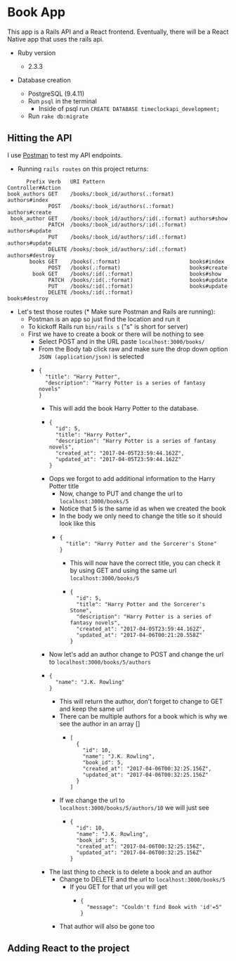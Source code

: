 # Book App

This app is a Rails API and a React frontend. Eventually, there will be a React Native app that uses the rails api.

* Ruby version
  * 2.3.3

* Database creation
  * PostgreSQL (9.4.11)
  * Run `psql` in the terminal
    * Inside of psql run `CREATE DATABASE timeclockapi_development;`
  * Run `rake db:migrate`

## Hitting the API

I use [Postman](https://www.getpostman.com/) to test my API endpoints.

* Running `rails routes` on this project returns:
```
      Prefix Verb   URI Pattern                           Controller#Action
book_authors GET    /books/:book_id/authors(.:format)     authors#index
             POST   /books/:book_id/authors(.:format)     authors#create
 book_author GET    /books/:book_id/authors/:id(.:format) authors#show
             PATCH  /books/:book_id/authors/:id(.:format) authors#update
             PUT    /books/:book_id/authors/:id(.:format) authors#update
             DELETE /books/:book_id/authors/:id(.:format) authors#destroy
       books GET    /books(.:format)                      books#index
             POST   /books(.:format)                      books#create
        book GET    /books/:id(.:format)                  books#show
             PATCH  /books/:id(.:format)                  books#update
             PUT    /books/:id(.:format)                  books#update
             DELETE /books/:id(.:format)                  books#destroy
```
* Let's test those routes (* Make sure Postman and Rails are running):
  * Postman is an app so just find the location and run it
  * To kickoff Rails run `bin/rails s` ("s" is short for server)
  * First we have to create a book or there will be nothing to see
    * Select POST and in the URL paste `localhost:3000/books/`
    * From the Body tab click raw and make sure the drop down option `JSON (application/json)` is selected
    * ```
      {
        "title": "Harry Potter",
        "description": "Harry Potter is a series of fantasy novels"
      }
      ```
      * This will add the book Harry Potter to the database.
      * ```
        {
          "id": 5,
          "title": "Harry Potter",
          "description": "Harry Potter is a series of fantasy novels",
          "created_at": "2017-04-05T23:59:44.162Z",
          "updated_at": "2017-04-05T23:59:44.162Z"
        }
        ```
      * Oops we forgot to add additional information to the Harry Potter title
        * Now, change to PUT and change the url to `localhost:3000/books/5`
        * Notice that 5 is the same id as when we created the book
        * In the body we only need to change the title so it should look like this
        * ```
          {
            "title": "Harry Potter and the Sorcerer's Stone"
          }
          ```
          * This will now have the correct title, you can check it by using GET and using the same url `localhost:3000/books/5`
          * ```
            {
              "id": 5,
              "title": "Harry Potter and the Sorcerer's Stone",
              "description": "Harry Potter is a series of fantasy novels",
              "created_at": "2017-04-05T23:59:44.162Z",
              "updated_at": "2017-04-06T00:21:20.558Z"
            }
            ```
      * Now let's add an author change to POST and change the url to `localhost:3000/books/5/authors`
      * ```
        {
          "name": "J.K. Rowling"
        }
        ```
        * This will return the author, don't forget to change to GET and keep the same url
        * There can be multiple authors for a book which is why we see the author in an array []
          * ```
            [
              {
                "id": 10,
                "name": "J.K. Rowling",
                "book_id": 5,
                "created_at": "2017-04-06T00:32:25.156Z",
                "updated_at": "2017-04-06T00:32:25.156Z"
              }
            ]
            ```
        * If we change the url to `localhost:3000/books/5/authors/10` we will just see
          * ```
            {
              "id": 10,
              "name": "J.K. Rowling",
              "book_id": 5,
              "created_at": "2017-04-06T00:32:25.156Z",
              "updated_at": "2017-04-06T00:32:25.156Z"
            }
            ```
      * The last thing to check is to delete a book and an author
        * Change to DELETE and the url to `localhost:3000/books/5`
          * If you GET for that url you will get
            * ```
              {
                "message": "Couldn't find Book with 'id'=5"
              }
              ```
        * That author will also be gone too

## Adding React to the project